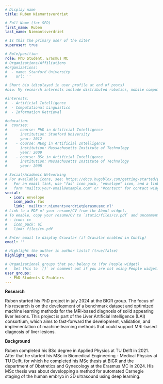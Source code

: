```yaml
---
# Display name
title: Ruben Niemantsverdriet

# Full Name (for SEO)
first_name: Ruben
last_name: Niemantsverdriet

# Is this the primary user of the site?
superuser: true

# Role/position
role: PhD Student, Erasmus MC
# Organizations/Affiliations
#organizations:
#  - name: Stanford University
#    url: ''

# Short bio (displayed in user profile at end of posts)
#bio: My research interests include distributed robotics, mobile computing and programmable matter.

#interests:
#  - Artificial Intelligence
#  - Computational Linguistics
#  - Information Retrieval

#education:
#  courses:
#    - course: PhD in Artificial Intelligence
#      institution: Stanford University
#      year: 2012
#    - course: MEng in Artificial Intelligence
#      institution: Massachusetts Institute of Technology
#      year: 2009
#    - course: BSc in Artificial Intelligence
#      institution: Massachusetts Institute of Technology
#      year: 2008

# Social/Academic Networking
# For available icons, see: https://docs.hugoblox.com/getting-started/page-builder/#icons
#   For an email link, use "fas" icon pack, "envelope" icon, and a link in the
#   form "mailto:your-email@example.com" or "#contact" for contact widget.
social:
  - icon: envelope
    icon_pack: fas
    link: 'mailto:r.niemantsverdriet@erasmusmc.nl'
# Link to a PDF of your resume/CV from the About widget.
# To enable, copy your resume/CV to `static/files/cv.pdf` and uncomment the lines below.
# - icon: cv
#   icon_pack: ai
#   link: files/cv.pdf

# Enter email to display Gravatar (if Gravatar enabled in Config)
email: ''

# Highlight the author in author lists? (true/false)
highlight_name: true

# Organizational groups that you belong to (for People widget)
#   Set this to `[]` or comment out if you are not using People widget.
user_groups:
  - PhD Students & Enablers
---
```

**Research**

Ruben started his PhD project in july 2024 at the BIGR group. The focus of his research is on the development of a benchmark dataset and optimized machine learning methods for the MRI-based diagnosis of solid appearing liver lesions. This project is part of the Liver Artificial Intelligence (LAI) consortium, which aims to fast-forward the development, validation, and implementation of machine learning methods that could support MRI-based diagnosis of liver lesions.

**Background**

Ruben completed his BSc degree in Applied Physics at TU Delft in 2021. After that he started his MSc in Biomedical Engineering - Medical Physics at TU Delft, for which he completed his MSc thesis at BIGR and the department of Obstretics and Gynecology at the Erasmus MC in 2024. His MSc thesis was about developping a method for automated Carnegie staging of the human embryo in 3D ultrasound using deep learning.